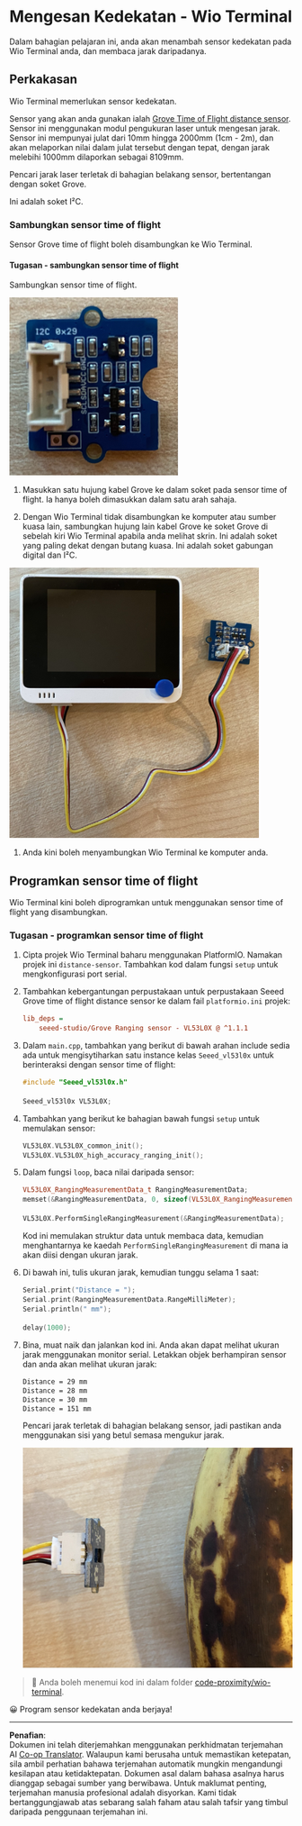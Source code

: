 <!--
CO_OP_TRANSLATOR_METADATA:
{
  "original_hash": "288aebb0c59f7be1d2719b8f9660a313",
  "translation_date": "2025-08-27T22:47:27+00:00",
  "source_file": "4-manufacturing/lessons/4-trigger-fruit-detector/wio-terminal-proximity.md",
  "language_code": "ms"
}
-->
# Mengesan Kedekatan - Wio Terminal

Dalam bahagian pelajaran ini, anda akan menambah sensor kedekatan pada Wio Terminal anda, dan membaca jarak daripadanya.

## Perkakasan

Wio Terminal memerlukan sensor kedekatan.

Sensor yang akan anda gunakan ialah [Grove Time of Flight distance sensor](https://www.seeedstudio.com/Grove-Time-of-Flight-Distance-Sensor-VL53L0X.html). Sensor ini menggunakan modul pengukuran laser untuk mengesan jarak. Sensor ini mempunyai julat dari 10mm hingga 2000mm (1cm - 2m), dan akan melaporkan nilai dalam julat tersebut dengan tepat, dengan jarak melebihi 1000mm dilaporkan sebagai 8109mm.

Pencari jarak laser terletak di bahagian belakang sensor, bertentangan dengan soket Grove.

Ini adalah soket I²C.

### Sambungkan sensor time of flight

Sensor Grove time of flight boleh disambungkan ke Wio Terminal.

#### Tugasan - sambungkan sensor time of flight

Sambungkan sensor time of flight.

![Sensor Grove time of flight](../../../../../translated_images/grove-time-of-flight-sensor.d82ff2165bfded9f485de54d8d07195a6270a602696825fca19f629ddfe94e86.ms.png)

1. Masukkan satu hujung kabel Grove ke dalam soket pada sensor time of flight. Ia hanya boleh dimasukkan dalam satu arah sahaja.

1. Dengan Wio Terminal tidak disambungkan ke komputer atau sumber kuasa lain, sambungkan hujung lain kabel Grove ke soket Grove di sebelah kiri Wio Terminal apabila anda melihat skrin. Ini adalah soket yang paling dekat dengan butang kuasa. Ini adalah soket gabungan digital dan I²C.

![Sensor Grove time of flight disambungkan ke soket sebelah kiri](../../../../../translated_images/wio-time-of-flight-sensor.c4c182131d2ea73df67febd004dc0313d271013d016be9c47e7da4d77c6c20a8.ms.png)

1. Anda kini boleh menyambungkan Wio Terminal ke komputer anda.

## Programkan sensor time of flight

Wio Terminal kini boleh diprogramkan untuk menggunakan sensor time of flight yang disambungkan.

### Tugasan - programkan sensor time of flight

1. Cipta projek Wio Terminal baharu menggunakan PlatformIO. Namakan projek ini `distance-sensor`. Tambahkan kod dalam fungsi `setup` untuk mengkonfigurasi port serial.

1. Tambahkan kebergantungan perpustakaan untuk perpustakaan Seeed Grove time of flight distance sensor ke dalam fail `platformio.ini` projek:

    ```ini
    lib_deps =
        seeed-studio/Grove Ranging sensor - VL53L0X @ ^1.1.1
    ```

1. Dalam `main.cpp`, tambahkan yang berikut di bawah arahan include sedia ada untuk mengisytiharkan satu instance kelas `Seeed_vl53l0x` untuk berinteraksi dengan sensor time of flight:

    ```cpp
    #include "Seeed_vl53l0x.h"
    
    Seeed_vl53l0x VL53L0X;
    ```

1. Tambahkan yang berikut ke bahagian bawah fungsi `setup` untuk memulakan sensor:

    ```cpp
    VL53L0X.VL53L0X_common_init();
    VL53L0X.VL53L0X_high_accuracy_ranging_init();
    ```

1. Dalam fungsi `loop`, baca nilai daripada sensor:

    ```cpp
    VL53L0X_RangingMeasurementData_t RangingMeasurementData;
    memset(&RangingMeasurementData, 0, sizeof(VL53L0X_RangingMeasurementData_t));

    VL53L0X.PerformSingleRangingMeasurement(&RangingMeasurementData);
    ```

    Kod ini memulakan struktur data untuk membaca data, kemudian menghantarnya ke kaedah `PerformSingleRangingMeasurement` di mana ia akan diisi dengan ukuran jarak.

1. Di bawah ini, tulis ukuran jarak, kemudian tunggu selama 1 saat:

    ```cpp
    Serial.print("Distance = ");
    Serial.print(RangingMeasurementData.RangeMilliMeter);
    Serial.println(" mm");

    delay(1000);
    ```

1. Bina, muat naik dan jalankan kod ini. Anda akan dapat melihat ukuran jarak menggunakan monitor serial. Letakkan objek berhampiran sensor dan anda akan melihat ukuran jarak:

    ```output
    Distance = 29 mm
    Distance = 28 mm
    Distance = 30 mm
    Distance = 151 mm
    ```

    Pencari jarak terletak di bahagian belakang sensor, jadi pastikan anda menggunakan sisi yang betul semasa mengukur jarak.

    ![Pencari jarak di bahagian belakang sensor time of flight menghala ke arah pisang](../../../../../translated_images/time-of-flight-banana.079921ad8b1496e4525dc26b4cdc71a076407aba3e72ba113ba2e38febae92c5.ms.png)

> 💁 Anda boleh menemui kod ini dalam folder [code-proximity/wio-terminal](../../../../../4-manufacturing/lessons/4-trigger-fruit-detector/code-proximity/wio-terminal).

😀 Program sensor kedekatan anda berjaya!

---

**Penafian**:  
Dokumen ini telah diterjemahkan menggunakan perkhidmatan terjemahan AI [Co-op Translator](https://github.com/Azure/co-op-translator). Walaupun kami berusaha untuk memastikan ketepatan, sila ambil perhatian bahawa terjemahan automatik mungkin mengandungi kesilapan atau ketidaktepatan. Dokumen asal dalam bahasa asalnya harus dianggap sebagai sumber yang berwibawa. Untuk maklumat penting, terjemahan manusia profesional adalah disyorkan. Kami tidak bertanggungjawab atas sebarang salah faham atau salah tafsir yang timbul daripada penggunaan terjemahan ini.